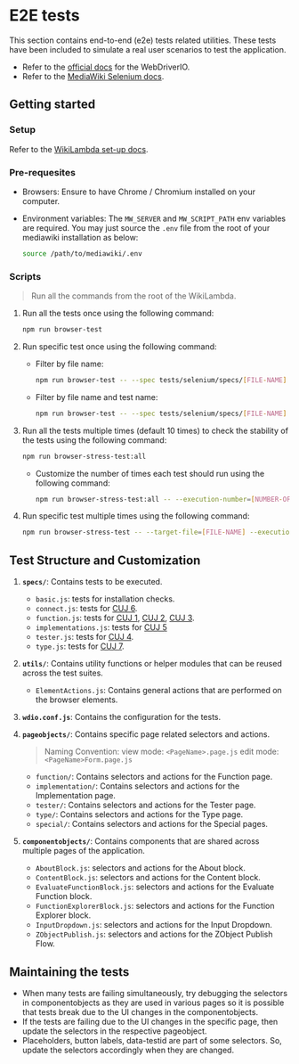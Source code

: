 # E2E tests

This section contains end-to-end (e2e) tests related utilities. These tests have been included to simulate a real user scenarios to test the application.

- Refer to the [official docs](https://webdriver.io/docs/api) for the WebDriverIO.
- Refer to the [MediaWiki Selenium docs](https://www.mediawiki.org/wiki/Selenium).

## Getting started

### Setup
Refer to the [WikiLambda set-up docs](https://www.mediawiki.org/wiki/MediaWiki-Docker/Extension/WikiLambda).

### Pre-requesites

- Browsers: Ensure to have Chrome / Chromium installed on your computer.
- Environment variables: The `MW_SERVER` and `MW_SCRIPT_PATH` env variables are required. You may just source the `.env` file from the root of your mediawiki installation as below:

    ```bash
    source /path/to/mediawiki/.env
    ```

### Scripts

> Run all the commands from the root of the WikiLambda.

1. Run all the tests once using the following command:

    ```bash
    npm run browser-test
    ```

2. Run specific test once using the following command:

    - Filter by file name:

        ```bash
        npm run browser-test -- --spec tests/selenium/specs/[FILE-NAME]
        ```

    - Filter by file name and test name:

        ```bash
        npm run browser-test -- --spec tests/selenium/specs/[FILE-NAME] --mochaOpts.grep [TEST-NAME]
        ```

3. Run all the tests multiple times (default 10 times) to check the stability of the tests using the following command:

    ```bash
    npm run browser-stress-test:all
    ```

    - Customize the number of times each test should run using the following command:

        ```bash
        npm run browser-stress-test:all -- --execution-number=[NUMBER-OF-TIMES]
        ```

4. Run specific test multiple times using the following command:

    ```bash
    npm run browser-stress-test -- --target-file=[FILE-NAME] --execution-number=[NUMBER-OF-TIMES]
    ```

## Test Structure and Customization

1. **`specs/`**: Contains tests to be executed.
    - `basic.js`: tests for installation checks.
    - `connect.js`: tests for [CUJ 6](https://phabricator.wikimedia.org/T318936).
    - `function.js`: tests for [CUJ 1](https://phabricator.wikimedia.org/T318922), [CUJ 2](https://phabricator.wikimedia.org/T318930), [CUJ 3](https://phabricator.wikimedia.org/T318933).
    - `implementations.js`: tests for [CUJ 5](https://phabricator.wikimedia.org/T318939)
    - `tester.js`: tests for [CUJ 4](https://phabricator.wikimedia.org/T318938).
    - `type.js`: tests for [CUJ 7](https://phabricator.wikimedia.org/T318943).

2. **`utils/`**: Contains utility functions or helper modules that can be reused across the test suites.
    - `ElementActions.js`: Contains general actions that are performed on the browser elements.

3. **`wdio.conf.js`**: Contains the configuration for the tests.

4. **`pageobjects/`**: Contains specific page related selectors and actions.

    > Naming Convention:
    view mode: `<PageName>.page.js`
    edit mode: `<PageName>Form.page.js`

    - `function/`: Contains selectors and actions for the Function page.
    - `implementation/`: Contains selectors and actions for the Implementation page.
    - `tester/`: Contains selectors and actions for the Tester page.
    - `type/`: Contains selectors and actions for the Type page.
    - `special/`: Contains selectors and actions for the Special pages.

5. **`componentobjects/`**: Contains components that are shared across multiple pages of the application.
    - `AboutBlock.js`: selectors and actions for the About block.
    - `ContentBlock.js`: selectors and actions for the Content block.
    - `EvaluateFunctionBlock.js`: selectors and actions for the Evaluate Function block.
    - `FunctionExplorerBlock.js`: selectors and actions for the Function Explorer block.
    - `InputDropdown.js`: selectors and actions for the Input Dropdown.
    - `ZObjectPublish.js`: selectors and actions for the ZObject Publish Flow.

## Maintaining the tests

- When many tests are failing simultaneously, try debugging the selectors in componentobjects as they are used in various pages so it is possible that tests break due to the UI changes in the componentobjects.
- If the tests are failing due to the UI changes in the specific page, then update the selectors in the respective pageobject.
- Placeholders, button labels, data-testid are part of some selectors. So, update the selectors accordingly when they are changed.